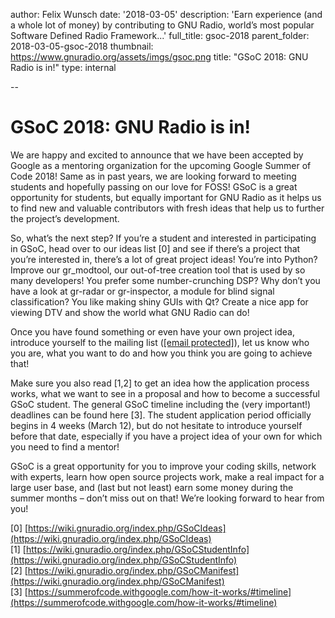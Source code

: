 author: Felix Wunsch
date: '2018-03-05'
description: 'Earn experience (and a whole lot of money) by contributing to GNU Radio, world’s most popular Software Defined Radio Framework...'
full_title: gsoc-2018
parent_folder: 2018-03-05-gsoc-2018
thumbnail: https://www.gnuradio.org/assets/imgs/gsoc.png
title: "GSoC 2018: GNU Radio is in!"
type: internal

--

# GSoC 2018: GNU Radio is in!

We are happy and excited to announce that we have been accepted by Google as a mentoring organization for the upcoming Google Summer of Code 2018! Same as in past years, we are looking forward to meeting students and hopefully passing on our love for FOSS! GSoC is a great opportunity for students, but equally important for GNU Radio as it helps us to find new and valuable contributors with fresh ideas that help us to further the project&#8217;s development.

So, what&#8217;s the next step? If you&#8217;re a student and interested in participating in GSoC, head over to our ideas list [0] and see if there&#8217;s a project that you&#8217;re interested in, there&#8217;s a lot of great project ideas! You&#8217;re into Python? Improve our gr_modtool, our out-of-tree creation tool that is used by so many developers! You prefer some number-crunching DSP? Why don&#8217;t you have a look at gr-radar or gr-inspector, a module for blind signal classification? You like making shiny GUIs with Qt? Create a nice app for viewing DTV and show the world what GNU Radio can do!

Once you have found something or even have your own project idea, introduce yourself to the mailing list ([[email&#160;protected]](/cdn-cgi/l/email-protection)), let us know who you are, what you want to do and how you think you are going to achieve that!

Make sure you also read [1,2] to get an idea how the application process works, what we want to see in a proposal and how to become a successful GSoC student. The general GSoC timeline including the (very important!) deadlines can be found here [3]. The student application period officially begins in 4 weeks (March 12), but do not hesitate to introduce yourself before that date, especially if you have a project idea of your own for which you need to find a mentor!

GSoC is a great opportunity for you to improve your coding skills, network with experts, learn how open source projects work, make a real impact for a large user base, and (last but not least) earn some money during the summer months &#8211; don&#8217;t miss out on that! We&#8217;re looking forward to hear from you!

[0] [https://wiki.gnuradio.org/index.php/GSoCIdeas](https://wiki.gnuradio.org/index.php/GSoCIdeas)<br />
[1] [https://wiki.gnuradio.org/index.php/GSoCStudentInfo](https://wiki.gnuradio.org/index.php/GSoCStudentInfo)<br />
[2] [https://wiki.gnuradio.org/index.php/GSoCManifest](https://wiki.gnuradio.org/index.php/GSoCManifest)<br />
[3] [https://summerofcode.withgoogle.com/how-it-works/#timeline](https://summerofcode.withgoogle.com/how-it-works/#timeline)
